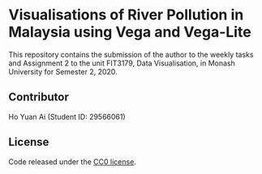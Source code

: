 # Visualisations of River Pollution in Malaysia using Vega and Vega-Lite

This repository contains the submission of the author to the weekly tasks and Assignment 2 to the unit FIT3179, Data Visualisation, in Monash University for Semester 2, 2020. 

## Contributor

Ho Yuan Ai (Student ID: 29566061)

## License

Code released under the [CC0 license](https://github.com/HYuanAi/FIT3179/blob/master/Malaysian%20River%20Pollution/LICENSE).
